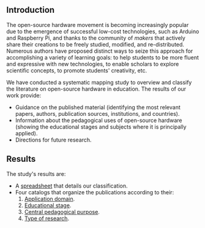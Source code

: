 ## Introduction

The open-source hardware movement is becoming increasingly popular due to the emergence of successful low-cost technologies, such as Arduino and Raspberry Pi, and thanks to the community of _makers_ that actively share their creations to be freely studied, modified, and re-distributed. Numerous authors have proposed distinct ways to seize this approach for accomplishing a variety of learning goals: to help students to be more fluent and expressive with new technologies, to enable scholars to explore scientific concepts, to promote students' creativity, etc. 

We have conducted a systematic mapping study to overview and classify the literature on open-source hardware in education. The results of our work provide: 
* Guidance on the published material (identifying the most relevant papers, authors, publication sources, institutions, and countries).  
* Information about the pedagogical uses of open-source hardware (showing the educational stages and subjects where it is principally applied).
* Directions for future research.

## Results

The study's results are:
* A [spreadsheet](https://github.com/rheradio/OSHWInEducation/blob/master/SpreadSheet.xlsx) that details our classification.
* Four catalogs that organize the publications according to their:
  1. [Application domain](https://github.com/rheradio/OSHWInEducation/blob/master/KnowledgeArea.pdf).
  1. [Educational stage](https://github.com/rheradio/OSHWInEducation/blob/master/EducationalStage.pdf).
  1. [Central pedagogical purpose](https://github.com/rheradio/OSHWInEducation/blob/master/MainPurpose.pdf).
  1. [Type of research](https://github.com/rheradio/OSHWInEducation/blob/master/TypeOfResearch.pdf).
